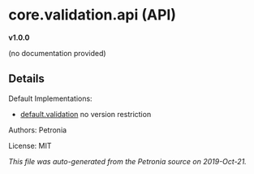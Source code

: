 # core.validation.api (API)
**v1.0.0**

(no documentation provided)

## Details







Default Implementations:
* [default.validation](default.validation.md)
  no version restriction


Authors: Petronia

License: MIT

*This file was auto-generated from the Petronia source on 2019-Oct-21.*
